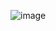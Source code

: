 
![image](https://github.com/davidsajare/david-share/blob/master/LLMs/Best-practices-for-MaaS-and-SLM/demo/1.png)
